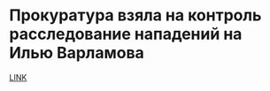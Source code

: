 # Прокуратура взяла на контроль расследование нападений на Илью Варламова



[LINK](https://varlamov.ru/2350606.html)